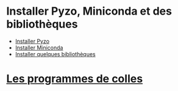 ---
---

# Installer Pyzo, Miniconda et des bibliothèques

 - [Installer Pyzo](tuto/tuto_pyzo1.html)
 - [Installer Miniconda](tuto/tuto_pyzo2.html) 
 - [Installer quelques bibliothèques](tuto/tuto_pyzo3.html) 

# [Les programmes de colles](prog/programmes.md)